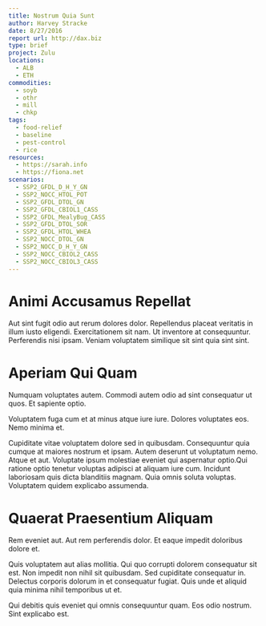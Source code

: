 ```yaml
---
title: Nostrum Quia Sunt
author: Harvey Stracke
date: 8/27/2016
report url: http://dax.biz
type: brief
project: Zulu
locations:
  - ALB
  - ETH
commodities:
  - soyb
  - othr
  - mill
  - chkp
tags:
  - food-relief
  - baseline
  - pest-control
  - rice
resources:
  - https://sarah.info
  - https://fiona.net
scenarios:
  - SSP2_GFDL_D_H_Y_GN
  - SSP2_NOCC_HTOL_POT
  - SSP2_GFDL_DTOL_GN
  - SSP2_GFDL_CBIOL1_CASS
  - SSP2_GFDL_MealyBug_CASS
  - SSP2_GFDL_DTOL_SOR
  - SSP2_GFDL_HTOL_WHEA
  - SSP2_NOCC_DTOL_GN
  - SSP2_NOCC_D_H_Y_GN
  - SSP2_NOCC_CBIOL2_CASS
  - SSP2_NOCC_CBIOL3_CASS
---
```

# Animi Accusamus Repellat
Aut sint fugit odio aut rerum dolores dolor. Repellendus placeat veritatis in illum iusto eligendi. Exercitationem sit nam. Ut inventore at consequuntur. Perferendis nisi ipsam. Veniam voluptatem similique sit sint quia sint sint.

# Aperiam Qui Quam
Numquam voluptates autem. Commodi autem odio ad sint consequatur ut quos. Et sapiente optio.
 Voluptatem fuga cum et at minus atque iure iure. Dolores voluptates eos. Nemo minima et.
 Cupiditate vitae voluptatem dolore sed in quibusdam. Consequuntur quia cumque at maiores nostrum et ipsam. Autem deserunt ut voluptatum nemo. Atque et aut. Voluptate ipsum molestiae eveniet qui aspernatur optio.Qui ratione optio tenetur voluptas adipisci at aliquam iure cum. Incidunt laboriosam quis dicta blanditiis magnam. Quia omnis soluta voluptas. Voluptatem quidem explicabo assumenda.

# Quaerat Praesentium Aliquam
Rem eveniet aut. Aut rem perferendis dolor. Et eaque impedit doloribus dolore et.
 Quis voluptatem aut alias mollitia. Qui quo corrupti dolorem consequatur sit est. Non impedit non nihil sit quibusdam. Sed cupiditate consequatur in. Delectus corporis dolorum in et consequatur fugiat. Quis unde et aliquid quia minima nihil temporibus ut et.
 Qui debitis quis eveniet qui omnis consequuntur quam. Eos odio nostrum. Sint explicabo est.
